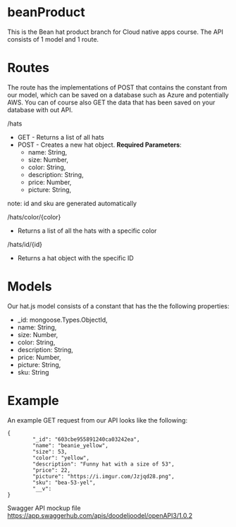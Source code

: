 # beanProduct

This is the Bean hat product branch for Cloud native apps course.
The API consists of 1 model and 1 route.

# Routes

The route has the implementations of POST that contains the constant from our model, which can be saved on a database such as Azure and potentially AWS.
You can of course also GET the data that has been saved on your database with out API.
   
/hats
* GET - Returns a list of all hats
* POST - Creates a new hat object. 
     **Required Parameters**: 
    * name: String,
    * size: Number,
    * color: String,
    * description: String,
    * price: Number,
    * picture: String,

note: id and sku are generated automatically


/hats/color/{color}
* Returns a list of all the hats with a specific color

/hats/id/{id}
* Returns a hat object with the specific ID


# Models
Our hat.js model consists of a constant that has the the following properties:
   * _id: mongoose.Types.ObjectId,
   * name: String,
   * size: Number,
   * color: String,
   * description: String,
   * price: Number,
   * picture: String,
   * sku: String
    
# Example
An example GET request from our API looks like the following:
```
{
        "_id": "603cbe955891240ca03242ea",
        "name": "beanie_yellow",
        "size": 53,
        "color": "yellow",
        "description": "Funny hat with a size of 53",
        "price": 22,
        "picture": "https://i.imgur.com/Jzjqd28.png",
        "sku": "bea-53-yel",
        "__v": 
}
```

Swagger API mockup file https://app.swaggerhub.com/apis/doodeljoodel/openAPI3/1.0.2
